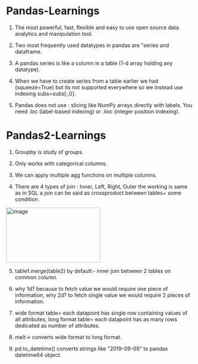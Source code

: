 # Pandas-Learnings
1. The most powerful, fast, flexible and easy to use open source data analytics and manipulation tool.
  
2. Two most frequently used datatypes in pandas are "series and dataframe.
 
3. A pandas series is like a column in a table (1-d array holding any datatype).
 
4. When we have to create series from a table earlier we had (squeeze=True) but its not supported everywhere so we instead use indexing subs=subs[:,0].
    
5. Pandas does not use : slicing like NumPy arrays directly with labels. You need .loc (label-based indexing) or .iloc (integer position indexing).

# Pandas2-Learnings

1. Groupby is study of groups.  

2. Only works with categorical columns.  

3. We can apply multiple agg functions on multiple columns.

4. There are 4 types of join : Inner, Left, Right, Outer the working is same as in SQL a join can be said as crossproduct between tables+ some condition.    


<img width="253" height="148" alt="image" src="https://github.com/user-attachments/assets/932d27ad-f201-4bb7-947c-d8052cd761eb" />  




5. table1.merge(table2) by default:- inner join between 2 tables on common column.

6. why 1d? because to fetch value we would require one piece of information, why 2d? to fetch single value we would require 2 pieces of information.

7. wide format table= each datapoint has single row containing values of all attributes, long format table= each datapoint has as many rows dedicated as number of attributes.

8. melt-> converts wide format to long format.

9. pd.to_datetime() converts strings like "2019-09-09" to pandas datetime64 object.  
